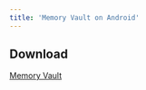 ```yaml
---
title: 'Memory Vault on Android'
---
```


## Download

[Memory Vault](https://play.google.com/store/apps/details?id=com.garciaericn.memoryvault)
